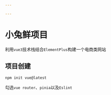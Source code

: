 ```yaml
---

---
```


# 小兔鲜项目

利用`vue3`技术栈结合`ElementPlus`构建一个电商类网站

## 项目创建

`npm init vue@latest`

勾选`vue router`、`pinia`以及`Eslint`

